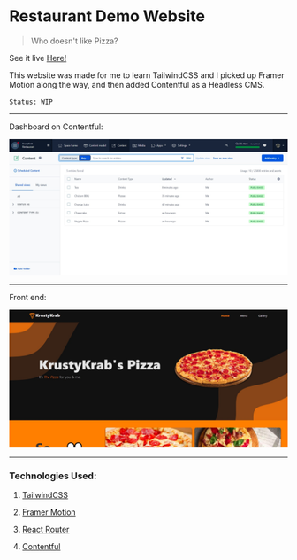 # Restaurant Demo Website

> Who doesn't like Pizza?

See it live [Here!](https://pizza-salta3.netlify.app/)

This website was made for me to learn TailwindCSS and I picked up Framer Motion along the way, and then added Contentful as a Headless CMS.

```
Status: WIP
```
---
Dashboard on Contentful:

![Contentful](./contentful.jpg)

---
Front end:

![Frontend](./frontend.jpg)

---

### Technologies Used: 

1. [TailwindCSS](https://tailwindcss.com/)

2. [Framer Motion](https://www.framer.com/motion/)

3. [React Router](https://reactrouter.com/) 

4. [Contentful](https://www.contentful.com/)